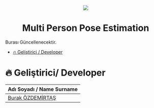 <div align="center">
<img src="https://github.com/burakozdemirtas/multi-person-pose-estimation/assets/33163650/ee7928e9-1ae6-4e53-93d0-f395aeefdc75" width="auto" height="auto">
</div>

<h1 align="center"> Multi Person Pose Estimation </h1>
<p align="justify">
Burası Güncellenecektir.
</p>

*  [:fire: Geliştirici / Developer](#fire-geliştirici-developer)


# :fire: Geliştirici/ Developer
| Adı Soyadı / Name Surname| 
| :--- | 
| [Burak ÖZDEMİRTAŞ](https://github.com/burakozdemirtas) |




